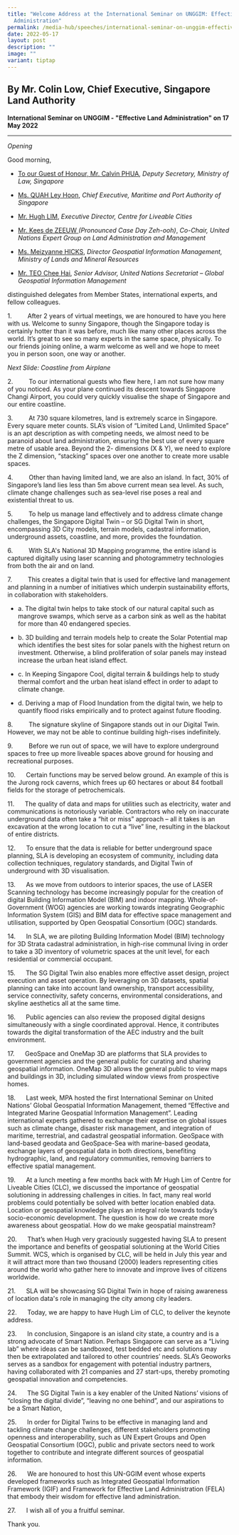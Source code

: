 ```yaml
---
title: "Welcome Address at the International Seminar on UNGGIM: Effective Land
  Administration"
permalink: /media-hub/speeches/international-seminar-on-unggim-effective-land-administration-welcome-address/
date: 2022-05-17
layout: post
description: ""
image: ""
variant: tiptap
---
```

<h2>By Mr. Colin Low, Chief Executive, Singapore Land Authority</h2>
<p><strong>International Seminar on UNGGIM - "Effective Land Administration" on 17 May 2022</strong>
</p>
<hr>
<p><em>Opening</em>
</p>
<p>Good morning,</p>
<ul data-tight="true" class="tight">
<li>
<p><u>To our Guest of Honour, Mr. Calvin PHUA</u>,&nbsp;<em>Deputy Secretary, Ministry of Law, Singapore</em>
</p>
</li>
<li>
<p><u>Ms. QUAH Ley Hoon</u>,&nbsp;<em>Chief Executive, Maritime and Port Authority of Singapore</em>
</p>
</li>
<li>
<p><u>Mr. Hugh LIM</u>,&nbsp;<em>Executive Director, Centre for Liveable Cities</em>
</p>
</li>
<li>
<p><u>Mr. Kees de ZEEUW&nbsp;</u><em>(Pronounced Case Day Zeh-ooh)</em>,&nbsp;<em>Co-Chair, United Nations Expert Group on Land Administration and Management</em>
</p>
</li>
<li>
<p><u>Ms. Meizyanne HICKS</u>,&nbsp;<em>Director Geospatial Information Management, Ministry of Lands and Mineral Resources</em>
</p>
</li>
<li>
<p><u>Mr. TEO Chee Hai</u>,&nbsp;<em>Senior Advisor, United Nations Secretariat – Global Geospatial Information Management</em>
</p>
</li>
</ul>
<p>distinguished delegates from Member States, international experts, and
fellow colleagues.</p>
<p></p>
<p>1.&nbsp;&nbsp;&nbsp;&nbsp;&nbsp;&nbsp;&nbsp;&nbsp;&nbsp;After 2 years
of virtual meetings, we are honoured to have you here with us. Welcome
to sunny Singapore, though the Singapore today is certainly hotter than
it was before, much like many other places across the world. It’s great
to see so many experts in the same space, physically. To our friends joining
online, a warm welcome as well and we hope to meet you in person soon,
one way or another.</p>
<p><em>Next Slide: Coastline from Airplane</em>
</p>
<p>2.&nbsp;&nbsp;&nbsp;&nbsp;&nbsp;&nbsp;&nbsp;&nbsp;&nbsp;To our international
guests who flew here, I am not sure how many of you noticed. As your plane
continued its descent towards Singapore Changi Airport, you could very
quickly visualise the shape of Singapore and our entire coastline.</p>
<p>3.&nbsp;&nbsp;&nbsp;&nbsp;&nbsp;&nbsp;&nbsp;&nbsp;&nbsp;At 730 square
kilometres, land is extremely scarce in Singapore. Every square meter counts.
SLA’s vision of “Limited Land, Unlimited Space” is an apt description as
with competing needs, we almost need to be paranoid about land administration,
ensuring the best use of every square metre of usable area. Beyond the
2- dimensions (X &amp; Y), we need to explore the Z dimension, “stacking”
spaces over one another to create more usable spaces.</p>
<p>4.&nbsp;&nbsp;&nbsp;&nbsp;&nbsp;&nbsp;&nbsp;&nbsp;&nbsp;Other than having
limited land, we are also an island. In fact, 30% of Singapore’s land lies
less than 5m above current mean sea level. As such, climate change challenges
such as sea-level rise poses a real and existential threat to us.</p>
<p>5.&nbsp;&nbsp;&nbsp;&nbsp;&nbsp;&nbsp;&nbsp;&nbsp;&nbsp;To help us manage
land effectively and to address climate change challenges, the Singapore
Digital Twin – or SG Digital Twin in short, encompassing 3D City models,
terrain models, cadastral information, underground assets, coastline, and
more, provides the foundation.</p>
<p>6.&nbsp;&nbsp;&nbsp;&nbsp;&nbsp;&nbsp;&nbsp;&nbsp;&nbsp;With SLA's National
3D Mapping programme, the entire island is captured digitally using laser
scanning and photogrammetry technologies from both the air and on land.</p>
<p>7.&nbsp;&nbsp;&nbsp;&nbsp;&nbsp;&nbsp;&nbsp;&nbsp;&nbsp;This creates a
digital twin that is used for effective land management and planning in
a number of initiatives which underpin sustainability efforts, in collaboration
with stakeholders.</p>
<ul data-tight="true" class="tight">
<li>
<p>a. The digital twin helps to take stock of our natural capital such as
mangrove swamps, which serve as a carbon sink as well as the habitat for
more than 40 endangered species.</p>
</li>
<li>
<p>b. 3D building and terrain models help to create the Solar Potential map
which identifies the best sites for solar panels with the highest return
on investment. Otherwise, a blind proliferation of solar panels may instead
increase the urban heat island effect.</p>
</li>
<li>
<p>c. In Keeping Singapore Cool, digital terrain &amp; buildings help to
study thermal comfort and the urban heat island effect in order to adapt
to climate change.</p>
</li>
<li>
<p>d. Deriving a map of Flood Inundation from the digital twin, we help to
quantify flood risks empirically and to protect against future flooding.</p>
</li>
</ul>
<p>8.&nbsp;&nbsp;&nbsp;&nbsp;&nbsp;&nbsp;&nbsp;&nbsp;&nbsp;The signature
skyline of Singapore stands out in our Digital Twin. However, we may not
be able to continue building high-rises indefinitely.</p>
<p>9.&nbsp;&nbsp;&nbsp;&nbsp;&nbsp;&nbsp;&nbsp;&nbsp;&nbsp;Before we run
out of space, we will have to explore underground spaces to free up more
liveable spaces above ground for housing and recreational purposes.</p>
<p>10.&nbsp;&nbsp;&nbsp;&nbsp;&nbsp;&nbsp;Certain functions may be served
below ground. An example of this is the Jurong rock caverns, which frees
up 60 hectares or about 84 football fields for the storage of petrochemicals.</p>
<p>11.&nbsp;&nbsp;&nbsp;&nbsp;&nbsp;&nbsp;The quality of data and maps for
utilities such as electricity, water and communications is notoriously
variable. Contractors who rely on inaccurate underground data often take
a “hit or miss” approach – all it takes is an excavation at the wrong location
to cut a “live” line, resulting in the blackout of entire districts.</p>
<p>12.&nbsp;&nbsp;&nbsp;&nbsp;&nbsp;&nbsp;To ensure that the data is reliable
for better underground space planning, SLA is developing an ecosystem of
community, including data collection techniques, regulatory standards,
and Digital Twin of underground with 3D visualisation.</p>
<p>13.&nbsp;&nbsp;&nbsp;&nbsp;&nbsp;&nbsp;As we move from outdoors to interior
spaces, the use of LASER Scanning technology has become increasingly popular
for the creation of digital Building Information Model (BIM) and indoor
mapping. Whole-of-Government (WOG) agencies are working towards integrating
Geographic Information System (GIS) and BIM data for effective space management
and utilisation, supported by Open Geospatial Consortium (OGC) standards.</p>
<p>14.&nbsp;&nbsp;&nbsp;&nbsp;&nbsp;&nbsp;In SLA, we are piloting Building
Information Model (BIM) technology for 3D Strata cadastral administration,
in high-rise communal living in order to take a 3D inventory of volumetric
spaces at the unit level, for each residential or commercial occupant.</p>
<p>15.&nbsp;&nbsp;&nbsp;&nbsp;&nbsp;&nbsp;The SG Digital Twin also enables
more effective asset design, project execution and asset operation. By
leveraging on 3D datasets, spatial planning can take into account land
ownership, transport accessibility, service connectivity, safety concerns,
environmental considerations, and skyline aesthetics all at the same time.</p>
<p>16.&nbsp;&nbsp;&nbsp;&nbsp;&nbsp;&nbsp;Public agencies can also review
the proposed digital designs simultaneously with a single coordinated approval.
Hence, it contributes towards the digital transformation of the AEC industry
and the built environment.</p>
<p>17.&nbsp;&nbsp;&nbsp;&nbsp;&nbsp;&nbsp;GeoSpace and OneMap 3D are platforms
that SLA provides to government agencies and the general public for curating
and sharing geospatial information. OneMap 3D allows the general public
to view maps and buildings in 3D, including simulated window views from
prospective homes.</p>
<p>18.&nbsp;&nbsp;&nbsp;&nbsp;&nbsp;&nbsp;Last week, MPA hosted the first
International Seminar on United Nations’ Global Geospatial Information
Management, themed “Effective and Integrated Marine Geospatial Information
Management”. Leading international experts gathered to exchange their expertise
on global issues such as climate change, disaster risk management, and
integration of maritime, terrestrial, and cadastral geospatial information.
GeoSpace with land-based geodata and GeoSpace-Sea with marine-based geodata,
exchange layers of geospatial data in both directions, benefiting hydrographic,
land, and regulatory communities, removing barriers to effective spatial
management.</p>
<p>19.&nbsp;&nbsp;&nbsp;&nbsp;&nbsp;&nbsp;At a lunch meeting a few months
back with Mr Hugh Lim of Centre for Liveable Cities (CLC), we discussed
the importance of geospatial solutioning in addressing challenges in cities.
In fact, many real world problems could potentially be solved with better
location enabled data. Location or geospatial knowledge plays an integral
role towards today’s socio-economic development. The question is how do
we create more awareness about geospatial. How do we make geospatial mainstream?</p>
<p>20.&nbsp;&nbsp;&nbsp;&nbsp;&nbsp;&nbsp;That’s when Hugh very graciously
suggested having SLA to present the importance and benefits of geospatial
solutioning at the World Cities Summit. WCS, which is organised by CLC,
will be held in July this year and it will attract more than two thousand
(2000) leaders representing cities around the world who gather here to
innovate and improve lives of citizens worldwide.</p>
<p>21.&nbsp;&nbsp;&nbsp;&nbsp;&nbsp;&nbsp;SLA will be showcasing SG Digital
Twin in hope of raising awareness of location data's role in managing the
city among city leaders.</p>
<p>22.&nbsp;&nbsp;&nbsp;&nbsp;&nbsp;&nbsp;Today, we are happy to have Hugh
Lim of CLC, to deliver the keynote address.</p>
<p>23.&nbsp;&nbsp;&nbsp;&nbsp;&nbsp;&nbsp;In conclusion, Singapore is an
island city state, a country and is a strong advocate of Smart Nation.
Perhaps Singapore can serve as a “Living lab” where ideas can be sandboxed,
test bedded etc and solutions may then be extrapolated and tailored to
other countries’ needs. SLA’s Geoworks serves as a sandbox for engagement
with potential industry partners, having collaborated with 21 companies
and 27 start-ups, thereby promoting geospatial innovation and competencies.</p>
<p>24.&nbsp;&nbsp;&nbsp;&nbsp;&nbsp;&nbsp;The SG Digital Twin is a key enabler
of the United Nations’ visions of “closing the digital divide”, “leaving
no one behind”, and our aspirations to be a Smart Nation,</p>
<p>25.&nbsp;&nbsp;&nbsp;&nbsp;&nbsp;&nbsp;In order for Digital Twins to be
effective in managing land and tackling climate change challenges, different
stakeholders promoting openness and interoperability, such as UN Expert
Groups and Open Geospatial Consortium (OGC), public and private sectors
need to work together to contribute and integrate different sources of
geospatial information.</p>
<p>26.&nbsp;&nbsp;&nbsp;&nbsp;&nbsp;&nbsp;We are honoured to host this UN-GGIM
event whose experts developed frameworks such as Integrated Geospatial
Information Framework (IGIF) and Framework for Effective Land Administration
(FELA) that embody their wisdom for effective land administration.</p>
<p>27.&nbsp;&nbsp;&nbsp;&nbsp;&nbsp;&nbsp;I wish all of you a fruitful seminar.</p>
<p>Thank you.</p>